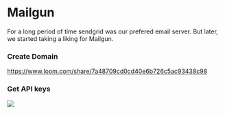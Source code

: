 # Mailgun
For a long period of time sendgrid was our prefered email server. But later, we started taking a liking for Mailgun. 

### Create Domain
https://www.loom.com/share/7a48709cd0cd40e6b726c5ac93438c98

### Get API keys 
![](files/mailgun_api.png)